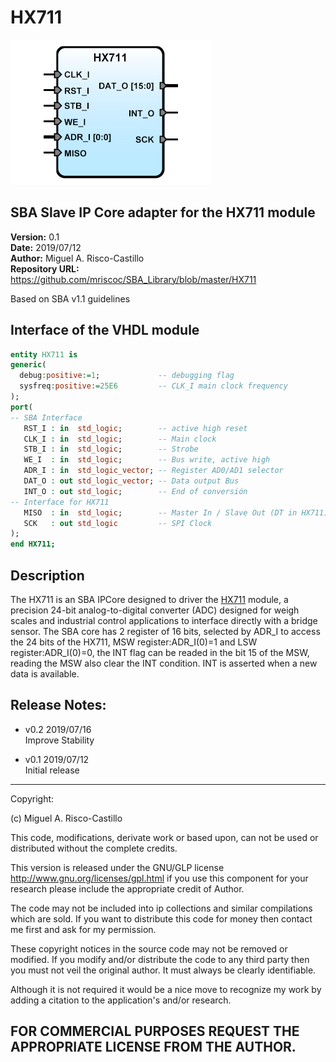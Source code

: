 HX711
=======
![](image.png)

SBA Slave IP Core adapter for the HX711 module
----------------------------------------------

**Version:** 0.1  
**Date:** 2019/07/12  
**Author:** Miguel A. Risco-Castillo  
**Repository URL:** <https://github.com/mriscoc/SBA_Library/blob/master/HX711>  

Based on SBA v1.1 guidelines

Interface of the VHDL module
----------------------------

```vhdl
entity HX711 is
generic(
  debug:positive:=1;             -- debugging flag
  sysfreq:positive:=25E6         -- CLK_I main clock frequency
);
port(
-- SBA Interface
   RST_I : in  std_logic;        -- active high reset
   CLK_I : in  std_logic;        -- Main clock
   STB_I : in  std_logic;        -- Strobe
   WE_I  : in  std_logic;        -- Bus write, active high
   ADR_I : in  std_logic_vector; -- Register AD0/AD1 selector
   DAT_O : out std_logic_vector; -- Data output Bus
   INT_O : out std_logic;        -- End of conversión
-- Interface for HX711
   MISO  : in  std_logic;        -- Master In / Slave Out (DT in HX711)
   SCK   : out std_logic         -- SPI Clock
);
end HX711; 
```
Description
-----------
The HX711 is an SBA IPCore designed to driver the [HX711] module, a precision 24-bit analog-to-digital converter (ADC) designed for weigh scales and industrial control applications to interface directly with a bridge sensor. The SBA core has 2 register of 16 bits, selected by  ADR_I to access the 24 bits of the HX711, MSW register:ADR_I(0)=1 and LSW register:ADR_I(0)=0, the INT flag can be readed in the bit 15 of the MSW, reading the MSW also clear the INT condition. INT is asserted when a new data is available.

[HX711]:hx711_english-1022875.pdf

Release Notes:
--------------
- v0.2  2019/07/16  
  Improve Stability
  
- v0.1 2019/07/12  
  Initial release

--------------------------------------------------------------------------------
 Copyright:

 (c) Miguel A. Risco-Castillo

 This code, modifications, derivate work or based upon, can not be used or
 distributed without the complete credits.

 This version is released under the GNU/GLP license
 http://www.gnu.org/licenses/gpl.html
 if you use this component for your research please include the appropriate
 credit of Author.

 The code may not be included into ip collections and similar compilations
 which are sold. If you want to distribute this code for money then contact me
 first and ask for my permission.

 These copyright notices in the source code may not be removed or modified.
 If you modify and/or distribute the code to any third party then you must not
 veil the original author. It must always be clearly identifiable.

 Although it is not required it would be a nice move to recognize my work by
 adding a citation to the application's and/or research.

 FOR COMMERCIAL PURPOSES REQUEST THE APPROPRIATE LICENSE FROM THE AUTHOR.
--------------------------------------------------------------------------------

